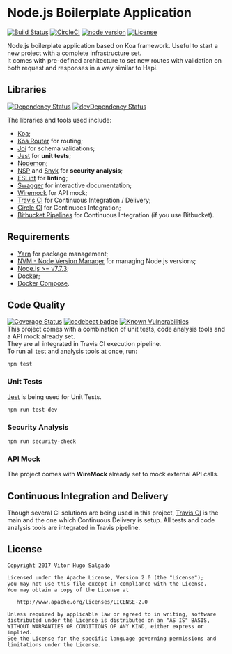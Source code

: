 # Node.js Boilerplate Application
[![Build Status](https://travis-ci.org/vitorsalgado/nodejs-bootstrap.svg?branch=master)](https://travis-ci.org/vitorsalgado/nodejs-bootstrap) 
[![CircleCI](https://circleci.com/gh/vitorsalgado/nodejs-bootstrap.svg?style=svg)](https://circleci.com/gh/vitorsalgado/nodejs-bootstrap)
[![node version][node-image]][node-url]
[![License](https://img.shields.io/badge/License-Apache%202.0-blue.svg)](https://opensource.org/licenses/Apache-2.0)

[node-image]: https://img.shields.io/badge/node.js-%3E=_7.7.3-green.svg?style=flat-square
[node-url]: https://nodejs.org/download/release/v7.7.3/

Node.js boilerplate application based on Koa framework. Useful to start a new project with a complete infrastructure set.  
It comes with pre-defined architecture to set new routes with validation on both request and responses in a way similar to Hapi.

## Libraries
[![Dependency Status](https://david-dm.org/vitorsalgado/nodejs-bootstrap.svg)](https://david-dm.org/vitorsalgado/nodejs-bootstrap)
[![devDependency Status](https://david-dm.org/vitorsalgado/nodejs-bootstrap/dev-status.svg)](https://david-dm.org/vitorsalgado/nodejs-bootstrap#info=devDependencies)

The libraries and tools used include: 
* [Koa](https://github.com/koajs/koa);
* [Koa Router](https://github.com/alexmingoia/koa-router) for routing;
* [Joi](https://github.com/hapijs/joi) for schema validations;
* [Jest](http://facebook.github.io/jest/) for **unit tests**;
* [Nodemon](https://github.com/remy/nodemon);
* [NSP](https://github.com/nodesecurity/nsp) and [Snyk](https://snyk.io/) for **security analysis**;
* [ESLint](http://eslint.org/) for **linting**;
* [Swagger](http://swagger.io/) for interactive documentation;
* [Wiremock](http://wiremock.org/) for API mock;
* [Travis CI](https://travis-ci.org/) for Continuous Integration / Delivery;
* [Circle CI](https://circleci.com) for Continuoes Integration;
* [Bitbucket Pipelines](https://confluence.atlassian.com/bitbucket/bitbucket-pipelines-792496469.html) for Continuous Integration (if you use Bitbucket).

## Requirements
* [Yarn](https://yarnpkg.com/en/) for package management;
* [NVM - Node Version Manager](https://github.com/creationix/nvm) for managing Node.js versions;
* [Node.js >= v7.7.3](https://nodejs.org/en/);
* [Docker](https://www.docker.com/);
* [Docker Compose](https://docs.docker.com/compose/).
 
## Code Quality
[![Coverage Status](https://coveralls.io/repos/github/vitorsalgado/nodejs-bootstrap/badge.svg?branch=master)](https://coveralls.io/github/vitorsalgado/nodejs-bootstrap?branch=master)
[![codebeat badge](https://codebeat.co/badges/3d39baa4-d902-4648-9c5e-6ba5641a7924)](https://codebeat.co/projects/github-com-vitorsalgado-nodejs-bootstrap-master)
[![Known Vulnerabilities](https://snyk.io/test/github/vitorsalgado/nodejs-bootstrap/badge.svg)](https://snyk.io/test/github/vitorsalgado/nodejs-bootstrap)  
This project comes with a combination of unit tests, code analysis tools and a API mock already set.  
They are all integrated in Travis CI execution pipeline.  
To run all test and analysis tools at once, run:  
```
npm test
```
 
### Unit Tests
[Jest](http://facebook.github.io/jest/) is being used for Unit Tests.  
```
npm run test-dev
```

### Security Analysis
```
npm run security-check
```

### API Mock
The project comes with **WireMock** already set to mock external API calls.

## Continuous Integration and Delivery
Though several CI solutions are being used in this project, [Travis CI](https://travis-ci.org/) is the main and the one which Continuous Delivery is setup. All tests and code analysis tools are integrated in Travis pipeline.  

## License
```
Copyright 2017 Vitor Hugo Salgado

Licensed under the Apache License, Version 2.0 (the "License");
you may not use this file except in compliance with the License.
You may obtain a copy of the License at

   http://www.apache.org/licenses/LICENSE-2.0

Unless required by applicable law or agreed to in writing, software
distributed under the License is distributed on an "AS IS" BASIS,
WITHOUT WARRANTIES OR CONDITIONS OF ANY KIND, either express or implied.
See the License for the specific language governing permissions and
limitations under the License.
```
